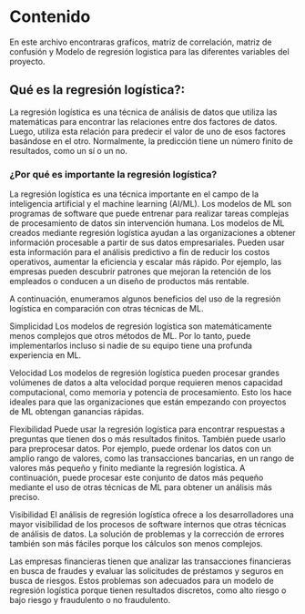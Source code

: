 # Contenido

En este archivo encontraras graficos, matriz de correlación, matriz de confusión y Modelo de regresión logistica para las diferentes variables del proyecto. 

## Qué es la regresión logística?:

La regresión logística es una técnica de análisis de datos que utiliza las matemáticas para encontrar las relaciones entre dos factores de datos. Luego, utiliza esta relación para predecir el valor de uno de esos factores basándose en el otro. Normalmente, la predicción tiene un número finito de resultados, como un sí o un no.

### ¿Por qué es importante la regresión logística?

La regresión logística es una técnica importante en el campo de la inteligencia artificial y el machine learning (AI/ML). Los modelos de ML son programas de software que puede entrenar para realizar tareas complejas de procesamiento de datos sin intervención humana. Los modelos de ML creados mediante regresión logística ayudan a las organizaciones a obtener información procesable a partir de sus datos empresariales. Pueden usar esta información para el análisis predictivo a fin de reducir los costos operativos, aumentar la eficiencia y escalar más rápido. Por ejemplo, las empresas pueden descubrir patrones que mejoran la retención de los empleados o conducen a un diseño de productos más rentable.

A continuación, enumeramos algunos beneficios del uso de la regresión logística en comparación con otras técnicas de ML.

Simplicidad
Los modelos de regresión logística son matemáticamente menos complejos que otros métodos de ML. Por lo tanto, puede implementarlos incluso si nadie de su equipo tiene una profunda experiencia en ML.

Velocidad
Los modelos de regresión logística pueden procesar grandes volúmenes de datos a alta velocidad porque requieren menos capacidad computacional, como memoria y potencia de procesamiento. Esto los hace ideales para que las organizaciones que están empezando con proyectos de ML obtengan ganancias rápidas.

Flexibilidad
Puede usar la regresión logística para encontrar respuestas a preguntas que tienen dos o más resultados finitos. También puede usarlo para preprocesar datos. Por ejemplo, puede ordenar los datos con un amplio rango de valores, como las transacciones bancarias, en un rango de valores más pequeño y finito mediante la regresión logística. A continuación, puede procesar este conjunto de datos más pequeño mediante el uso de otras técnicas de ML para obtener un análisis más preciso.

Visibilidad
El análisis de regresión logística ofrece a los desarrolladores una mayor visibilidad de los procesos de software internos que otras técnicas de análisis de datos. La solución de problemas y la corrección de errores también son más fáciles porque los cálculos son menos complejos.

Las empresas financieras tienen que analizar las transacciones financieras en busca de fraudes y evaluar las solicitudes de préstamos y seguros en busca de riesgos. Estos problemas son adecuados para un modelo de regresión logística porque tienen resultados discretos, como alto riesgo o bajo riesgo y fraudulento o no fraudulento. 
